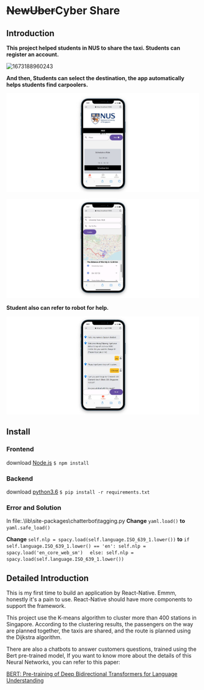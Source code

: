 # ~~NewUber~~Cyber Share

## Introduction

**This project helped students in NUS to share the taxi. Students can register an account.**

![1673188960243](image/README/1673188960243.png)

**And then, Students can select the destination, the app automatically helps students find carpoolers.**

![1673188978337](image/README/1673188978337.png)

![1673188988634](image/README/1673188988634.png)

**Student also can refer to robot for help.**

![1673189130723](image/README/1673189130723.png)

## Install

### Frontend

download [Node.js](https://nodejs.org/en/download/)
`$ npm install`

### Backend

download [python3.6](https://www.python.org/downloads/release/python-360/)
`$ pip install -r requirements.txt`

### Error and Solution

In file:.\lib\site-packages\chatterbot\tagging.py
**Change** `yaml.load()` **to** `yaml.safe_load() `

**Change** `self.nlp = spacy.load(self.language.ISO_639_1.lower())` **to**
`if self.language.ISO_639_1.lower() == 'en': self.nlp = spacy.load('en_core_web_sm')  `
`else: self.nlp = spacy.load(self.language.ISO_639_1.lower())`

## Detailed Introduction

This is my first time to build an application by React-Native. Emmm, honestly it's a pain to use. React-Native should have more components to support the framework.

This project use the K-means algorithm to cluster more than 400 stations in Singapore. According to the clustering results, the passengers on the way are planned together, the taxis are shared, and the route is planned using the Dijkstra algorithm. 

There are also a chatbots to answer customers questions, trained using the Bert pre-trained model, If you want to know more about the details of this Neural Networks, you can refer to this paper:

[BERT: Pre-training of Deep Bidirectional Transformers for Language Understanding](https://arxiv.org/abs/1810.04805)
